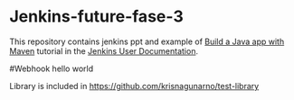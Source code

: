 # Jenkins-future-fase-3

This repository contains jenkins ppt and example of [Build a Java app with Maven](https://jenkins.io/doc/tutorials/build-a-java-app-with-maven/) tutorial in the [Jenkins User Documentation](https://jenkins.io/doc/).

#Webhook hello world

Library is included in https://github.com/krisnagunarno/test-library
